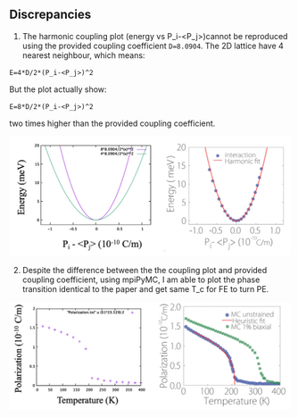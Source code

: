 ## Discrepancies

1. The harmonic coupling plot (energy vs P_i-<P_j>)cannot be reproduced using the provided coupling coefficient `D=8.0904`. The 2D lattice have 4 nearest neighbour, which means:
```
E=4*D/2*(P_i-<P_j>)^2
```
But the plot actually show:
```
E=8*D/2*(P_i-<P_j>)^2
```
two times higher than the provided coupling coefficient.

![FIG.1](./fig/FIG1.png)

2. Despite the difference between the the coupling plot and provided coupling coefficient, using mpiPyMC, I am able to plot the phase transition identical to the paper and get same T_c for FE to turn PE.

![FIG.2](./fig/FIG2.png)
